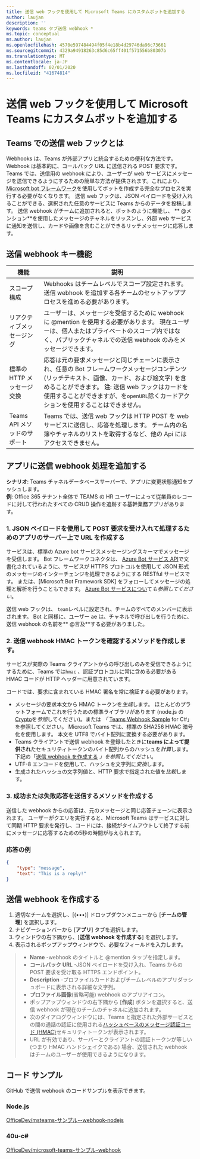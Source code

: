 ```yaml
---
title: 送信 web フックを使用して Microsoft Teams にカスタムボットを追加する
author: laujan
description: ''
keywords: teams タブ送信 webhook *
ms.topic: conceptual
ms.author: laujan
ms.openlocfilehash: 4570e597484494f05f4e18b4d29746da96c73661
ms.sourcegitcommit: 4329a94918263c85d6c65ff401f571556b80307b
ms.translationtype: MT
ms.contentlocale: ja-JP
ms.lasthandoff: 02/01/2020
ms.locfileid: "41674814"
---
```

# <a name="add-custom-bots-to-microsoft-teams-with-outgoing-webhooks"></a>送信 web フックを使用して Microsoft Teams にカスタムボットを追加する

## <a name="what-are-outgoing-webhooks-in-teams"></a>Teams での送信 web フックとは

Webhooks は、Teams が外部アプリと統合するための便利な方法です。 Webhook は基本的に、コールバック URL に送信される POST 要求です。 Teams では、送信用の webhook により、ユーザーが web サービスにメッセージを送信できるようにするための簡単な方法が提供されます。これにより、 [Microsoft bot フレームワーク](https://dev.botframework.com/)を使用してボットを作成する完全なプロセスを実行する必要がなくなります。 送信 web フックは、JSON ペイロードを受け入れることができる、選択された任意のサービスに Teams からのデータを投稿します。 送信 webhook がチームに追加されると、ボットのように機能し、 ** \@メンション**を使用したメッセージのチャネルをリッスンし、外部 web サービスに通知を送信し、カードや画像を含むことができるリッチメッセージに応答します。

## <a name="outgoing-webhook-key-features"></a>送信 webhook キー機能

| 機能 | 説明 |
| ------- | ----------- |
| スコープ構成| Webhooks はチームレベルでスコープ設定されます。 送信 webhook を追加する各チームのセットアッププロセスを進める必要があります。 |
| リアクティブメッセージング| ユーザーは、メッセージを受信するために webhook に @mention を使用する必要があります。 現在ユーザーは、個人またはプライベートのスコープ内ではなく、パブリックチャネルでの送信 webhook のみをメッセージできます。 |
|標準の HTTP メッセージ交換|応答は元の要求メッセージと同じチェーンに表示され、任意の Bot フレームワークメッセージコンテンツ (リッチテキスト、画像、カード、および絵文字) を含めることができます。 **注**: 送信 web フックはカードを使用することができますが、を`openURL`除くカードアクションを使用することはできません。|
| Teams API メソッドのサポート|Teams では、送信 web フックは HTTP POST を web サービスに送信し、応答を処理します。 チーム内の名簿やチャネルのリストを取得するなど、他の Api にはアクセスできません。|

## <a name="adding-outgoing-webhook-processing-to-your-app"></a>アプリに送信 webhook 処理を追加する

**シナリオ**: Teams チャネルデータベースサーバーで、アプリに変更状態通知をプッシュします。  
**例**: Office 365 テナント全体で TEAMS の HR ユーザーによって従業員のレコードに対して行われたすべての CRUD 操作を追跡する基幹業務アプリがあります。

### <a name="1-create-a-url-on-your-apps-server-to-accept-and-process-a-post-request-with-a-json-payload"></a>1. JSON ペイロードを使用して POST 要求を受け入れて処理するためのアプリのサーバー上で URL を作成する

サービスは、標準の Azure bot サービスメッセージングスキーマでメッセージを受信します。 Bot フレームワークコネクタは、 [Azure Bot サービス API](/bot-framework/rest-api/bot-framework-rest-connector-api-reference)で文書化されているように、サービスが HTTPS プロトコルを使用して JSON 形式のメッセージのインターチェンジを処理できるようにする RESTful サービスです。 または、[Microsoft Bot Framework SDK] をフォローしてメッセージの処理と解析を行うこともできます。 [Azure Bot サービスについ](/azure/bot-service/bot-service-overview-introduction?view=azure-bot-service-4.0)て*も参照してください*。  

送信 web フックは、 `team`レベルに設定され、チームのすべてのメンバーに表示されます。 Bot と同様に、ユーザー ae は、チャネルで呼び出しを行うために、送信 webhook の名前を** \@言及**する必要がありました。

### <a name="2-create-a-method-to-verify-the-outgoing-webhook-hmac-token"></a>2. 送信 webhook HMAC トークンを確認するメソッドを作成します。

サービスが実際の Teams クライアントからの呼び出しのみを受信できるようにするために、Teams では`hmac` 、認証プロトコルに常に含める必要がある HMAC コードが HTTP ヘッダーに用意されています。

コードでは、要求に含まれている HMAC 署名を常に検証する必要があります。

* メッセージの要求本文から HMAC トークンを*生成*します。 ほとんどのプラットフォームでこれを行うための標準ライブラリがあります (node.js の[Crypto](https://nodejs.org/api/crypto.html#crypto_crypto)を*参照*してください)。または *「* [Teams Webhook Sample](https://github.com/OfficeDev/microsoft-teams-sample-outgoing-webhook/blob/23eb61da5a18634d51c5247944843da9abed01b6/WebhookSampleBot/Models/AuthProvider.cs) for C\#」を参照してください。 Microsoft Teams では、標準の SHA256 HMAC 暗号化を使用します。 本文を UTF8 でバイト配列に変換する必要があります。
* Teams クライアントで送信 webhook を登録したときに**teams によって提供され**たセキュリティトークンのバイト配列からのハッシュを*計算*します。 下記の「[送信 webhook を作成する](#create-an-outgoing-webhook) *」を参照してください*。
* UTF-8 エンコードを使用して、ハッシュを文字列に*変換*します。
* 生成されたハッシュの文字列値と、HTTP 要求で指定された値を*比較*します。

### <a name="3-create-a-method-to-send-a-success-or-failure-response"></a>3. 成功または失敗応答を送信するメソッドを作成する

送信した webhook からの応答は、元のメッセージと同じ応答チェーンに表示されます。 ユーザーがクエリを実行すると、Microsoft Teams はサービスに対して同期 HTTP 要求を発行し、コードには、接続がタイムアウトして終了する前にメッセージに応答するための5秒の時間が与えられます。

### <a name="example-response"></a>応答の例

```json
{
    "type": "message",
    "text": "This is a reply!"
}
```

## <a name="create-an-outgoing-webhook"></a>送信 webhook を作成する

1. 適切なチームを選択し、[(&#8226;&#8226;&#8226;)] ドロップダウンメニューから [**チームの管理**] を選択します。
1. ナビゲーションバーから [**アプリ**] タブを選択します。
1. ウィンドウの右下隅から、[**送信 webhook を作成する**] を選択します。
1. 表示されるポップアップウィンドウで、必要なフィールドを入力します。

>* **Name** -webhook のタイトルと @mention タップを指定します。
>* **コールバック URL** -JSON ペイロードを受け入れ、Teams からの POST 要求を受け取る HTTPS エンドポイント。
>* **Description** -プロファイルカードおよびチームレベルのアプリダッシュボードに表示される詳細な文字列。
>* **プロファイル画像**(省略可能) webhook のアプリアイコン。
>* ポップアップウィンドウの右下隅から [**作成**] ボタンを選択すると、送信 webhook が現在のチームのチャネルに追加されます。
>* 次のダイアログウィンドウには、Teams と指定された外部サービスとの間の通話の認証に使用される[ハッシュベースのメッセージ認証コード (HMAC)](https://security.stackexchange.com/questions/20129/how-and-when-do-i-use-hmac/20301)セキュリティトークンが表示されます。
>* URL が有効であり、サーバーとクライアントの認証トークンが等しい (つまり HMAC ハンドシェイクである) 場合、送信された webhook はチームのユーザーが使用できるようになります。

## <a name="code-samples"></a>コード サンプル

GitHub で送信 webhook のコードサンプルを表示できます。

### <a name="nodejs"></a>Node.js

[OfficeDev/msteams-サンプル--webhook-nodejs](https://github.com/OfficeDev/msteams-samples-outgoing-webhook-nodejs)

### <a name="c"></a>40u-c\#

[OfficeDev/microsoft-teams-サンプル-webhook](https://github.com/OfficeDev/microsoft-teams-sample-outgoing-webhook)
